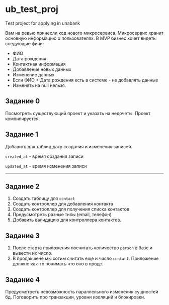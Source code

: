 # ub_test_proj
Test project for applying in unabank

Вам на ревью принесли код нового микросервиса.
Микросервис хранит основную информацию о пользователях. В MVP бизнес хочет видеть следующие фичи:
* ФИО
* Дата рождения
* Контактная информация
* Добавление новых данных
* Изменение данных
* Если ФИО + Дата рождения есть в системе - не добавлять данные
* Изменять на null нельзя.


## Задание 0
Посмотреть существующий проект и указать на недочеты. Проект компилируется.

## Задание 1
Добавить для таблиц дату создания и изменения записей. 

`created_at` - время создания записи

`updated_at` - время изменения записи
___

## Задание 2
1. Создать таблицу для `contact`
2. Создать контроллер для добавления контакта
3. Создать контроллер для получения списка контактов
4. Предусмотреть разные типы (email, телефон)
5. Добавить валидацию для контроллера контактов.

## Задание 3
1. После старта приложения посчитать количество `person` в базе и вывести их число.
2. В продакшене мы хотим считать еще и число `contact`. Приложение должно как-то понимать что оно в проде.


## Задание 4
Предусмотреть невозможность параллельного изменения сущностей бд. 
Поговорить про транзакции, уровни изоляций и блокировки.